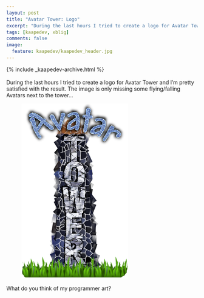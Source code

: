 ```yaml
---
layout: post
title: "Avatar Tower: Logo"
excerpt: "During the last hours I tried to create a logo for Avatar Tower and I’m pretty satisfied with the result."
tags: [kaapedev, xblig]
comments: false
image:
  feature: kaapedev/kaapedev_header.jpg
---
```


{% include _kaapedev-archive.html %}
<br/><br/>
During the last hours I tried to create a logo for Avatar Tower and I’m pretty satisfied with the result. The image is only missing some flying/falling Avatars next to the tower…
<figure>
  <img src="../images/kaapedev/logo1.png">
</figure>
What do you think of my programmer art?